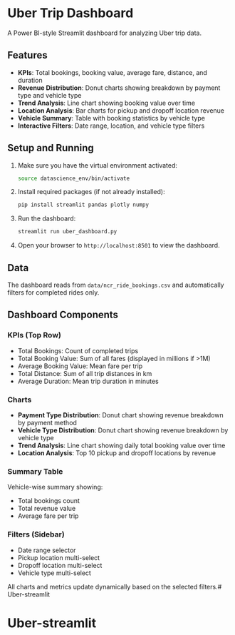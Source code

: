 # Uber Trip Dashboard

A Power BI-style Streamlit dashboard for analyzing Uber trip data.

## Features

- **KPIs**: Total bookings, booking value, average fare, distance, and duration
- **Revenue Distribution**: Donut charts showing breakdown by payment type and vehicle type
- **Trend Analysis**: Line chart showing booking value over time
- **Location Analysis**: Bar charts for pickup and dropoff location revenue
- **Vehicle Summary**: Table with booking statistics by vehicle type
- **Interactive Filters**: Date range, location, and vehicle type filters

## Setup and Running

1. Make sure you have the virtual environment activated:
   ```bash
   source datascience_env/bin/activate
   ```

2. Install required packages (if not already installed):
   ```bash
   pip install streamlit pandas plotly numpy
   ```

3. Run the dashboard:
   ```bash
   streamlit run uber_dashboard.py
   ```

4. Open your browser to `http://localhost:8501` to view the dashboard.

## Data

The dashboard reads from `data/ncr_ride_bookings.csv` and automatically filters for completed rides only.

## Dashboard Components

### KPIs (Top Row)
- Total Bookings: Count of completed trips
- Total Booking Value: Sum of all fares (displayed in millions if >1M)
- Average Booking Value: Mean fare per trip
- Total Distance: Sum of all trip distances in km
- Average Duration: Mean trip duration in minutes

### Charts
- **Payment Type Distribution**: Donut chart showing revenue breakdown by payment method
- **Vehicle Type Distribution**: Donut chart showing revenue breakdown by vehicle type
- **Trend Analysis**: Line chart showing daily total booking value over time
- **Location Analysis**: Top 10 pickup and dropoff locations by revenue

### Summary Table
Vehicle-wise summary showing:
- Total bookings count
- Total revenue value
- Average fare per trip

### Filters (Sidebar)
- Date range selector
- Pickup location multi-select
- Dropoff location multi-select  
- Vehicle type multi-select

All charts and metrics update dynamically based on the selected filters.# Uber-streamlit
# Uber-streamlit
